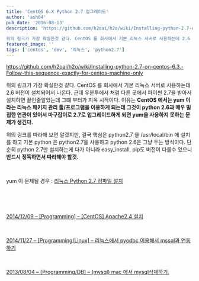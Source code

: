 ```yaml
---
title: 'CentOS 6.X Python 2.7 업그레이드'
author: 'ash84'
pub_date: '2016-08-13'
description: 'https://github.com/h2oai/h2o/wiki/Installing-python-2.7-on-centos-6.3.-Follow-this-sequence-exactly-for-centos-machine-only

위의 링크가 가장 확실한것 같다. CentOS 를 회사에서 기본 리눅스 서버로 사용하는데 2.6 버전이 설치되어서 나온다. 근데 우분투에서 처럼 다른 곳에서 파이썬 2.7을 받아서 설치하면 끝인줄알았는데 그떄 부터가 지옥 시작이다. 이유는 **CentOS 에서는 yum 이라는 리눅스 패키지 관리 툴/프로그램을 이'
featured_image: ''
tags: ['centos', 'dev', '리눅스', 'python2.7']
---
```


https://github.com/h2oai/h2o/wiki/Installing-python-2.7-on-centos-6.3.-Follow-this-sequence-exactly-for-centos-machine-only

위의 링크가 가장 확실한것 같다. CentOS 를 회사에서 기본 리눅스 서버로 사용하는데 2.6 버전이 설치되어서 나온다. 근데 우분투에서 처럼 다른 곳에서 파이썬 2.7을 받아서 설치하면 끝인줄알았는데 그떄 부터가 지옥 시작이다. 이유는 **CentOS 에서는 yum 이라는 리눅스 패키지 관리 툴/프로그램을 이용하게 되는데 그것이 python 2.6과 매우 밀접한 연관이 있어서 마구잡이로 2.7로 업그레이드하게 되면 yum을 사용하지 못하는 문제가 생긴다.**

위의 링크를 따라해 보면 알겠지만, 결국 핵심은 python2.7 을 /usr/local/bin 에 설치를 하고 기본 python 은 python2.7을 사용하고 python 2.6은 그냥 두는 방식이다. 단순히 python 2.7만 설치하는게 다가 아니라 easy_install, pip도 버전이 다를수 있으니 **반드시 정독하면서 따라해야 할것.**

 

yum 이 문제될 경우 : [리눅스 Python 2.7 컴파일 설치 ](http://zetawiki.com/wiki/%EB%A6%AC%EB%88%85%EC%8A%A4_Python_2.7_%EC%BB%B4%ED%8C%8C%EC%9D%BC_%EC%84%A4%EC%B9%98)

 

 

[2014/12/09 – [Programming] – [CentOS] Apache2.4 설치](http://ash84.tistory.com/1094)

 

[2014/11/27 – [Programming/Linux] – 리눅스에서 pyodbc 이용해서 mssql과 연동하기](http://ash84.tistory.com/1085)

 

[2013/08/04 – [Programming/DB] – (mysql) mac 에서 mysql삭제하기.](http://ash84.tistory.com/1003)

 

 



